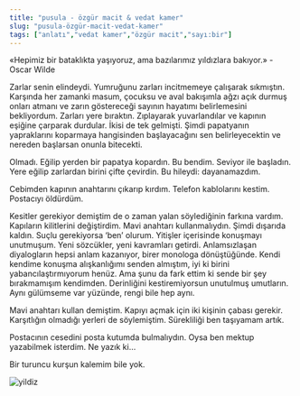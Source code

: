 ```yaml
---
title: "pusula - özgür macit & vedat kamer"
slug: "pusula-özgür-macit-vedat-kamer"
tags: ["anlatı","vedat kamer","özgür macit","sayı:bir"]
---
```


«Hepimiz bir bataklıkta yaşıyoruz, ama bazılarımız yıldızlara bakıyor.» - Oscar Wilde

Zarlar senin elindeydi. Yumruğunu zarları incitmemeye çalışarak sıkmıştın. Karşında her zamanki masum, çocuksu ve aval bakışımla ağzı açık durmuş onları atmanı ve zarın göstereceği sayının hayatımı belirlemesini bekliyordum. Zarları yere bıraktın. Zıplayarak yuvarlandılar ve kapının eşiğine çarparak durdular. İkisi de tek gelmişti. Şimdi papatyanın yapraklarını koparmaya hangisinden başlayacağını sen belirleyecektin ve nereden başlarsan onunla bitecekti.

Olmadı. Eğilip yerden bir papatya kopardın. Bu bendim. Seviyor ile başladın. Yere eğilip zarlardan birini çifte çevirdin. Bu hileydi: dayanamazdım.

Cebimden kapının anahtarını çıkarıp kırdım. Telefon kablolarını kestim. Postacıyı öldürdüm.

Kesitler gerekiyor demiştim de o zaman yalan söylediğinin farkına vardım. Kapıların kilitlerini değiştirdim. Mavi anahtarı kullanmalıydın. Şimdi dışarıda kaldın. Suçlu gerekiyorsa ‘ben’ olurum. Yitişler içerisinde konuşmayı unutmuşum. Yeni sözcükler, yeni kavramları getirdi. Anlamsızlaşan diyalogların hepsi anlam kazanıyor, birer monologa dönüştüğünde. Kendi kendime konuşma alışkanlığımı senden almıştım, iyi ki birini yabancılaştırmıyorum henüz. Ama şunu da fark ettim ki sende bir şey bırakmamışım kendimden. Derinliğini kestiremiyorsun unutulmuş umutların. Aynı gülümseme var yüzünde, rengi bile hep aynı.

Mavi anahtarı kullan demiştim. Kapıyı açmak için iki kişinin çabası gerekir. Karşıtlığın olmadığı yerleri de söylemiştim. Sürekliliği ben taşıyamam artık. 

Postacının cesedini posta kutumda bulmalıydın. Oysa ben mektup yazabilmek isterdim. Ne yazık ki…

Bir turuncu kurşun kalemim bile yok.

![yildiz](/img/ky01_01_atayuludokumaci.png)
